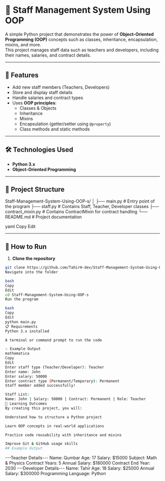 # 📌 Staff Management System Using OOP

A simple Python project that demonstrates the power of **Object-Oriented Programming (OOP)** concepts such as classes, inheritance, encapsulation, mixins, and more.  
This project manages staff data such as teachers and developers, including their names, salaries, and contract details.

---

## 📜 Features
- Add new staff members (Teachers, Developers)
- Store and display staff details
- Handle salaries and contract types
- Uses **OOP principles**:
  - Classes & Objects
  - Inheritance
  - Mixins
  - Encapsulation (getter/setter using `@property`)
  - Class methods and static methods

---

## 🛠 Technologies Used
- **Python 3.x**
- **Object-Oriented Programming**

---

## 📂 Project Structure
Staff-Management-System-Using-OOP-s/
│
├── main.py # Entry point of the program
├── staff.py # Contains Staff, Teacher, Developer classes
├── contract_mixin.py # Contains ContractMixin for contract handling
└── README.md # Project documentation

yaml
Copy
Edit

---

## 🚀 How to Run
1. **Clone the repository**
```bash
git clone https://github.com/TahirH-dev/Staff-Management-System-Using-OOP-s.git
Navigate into the folder

bash
Copy
Edit
cd Staff-Management-System-Using-OOP-s
Run the program

bash
Copy
Edit
python main.py
📋 Requirements
Python 3.x installed

A terminal or command prompt to run the code

💡 Example Output
mathematica
Copy
Edit
Enter staff type (Teacher/Developer): Teacher
Enter name: John
Enter salary: 50000
Enter contract type (Permanent/Temporary): Permanent
Staff member added successfully!

Staff List:
Name: John | Salary: 50000 | Contract: Permanent | Role: Teacher
🧠 Learning Outcomes
By creating this project, you will:

Understand how to structure a Python project

Learn OOP concepts in real-world applications

Practice code reusability with inheritance and mixins

Improve Git & GitHub usage skills
## Example Output
```
---Teacher Details---
Name: Qumbar
Age: 17
Salary: $15000
Subject: Math & Physics
Contract Years: 5
Annual Salary: $180000
Contract End Year: 2030
---Developer Details---
Name: Tahir
Age: 18
Salary: $25000
Annual Salary: $300000
Programming Language: Python
```

